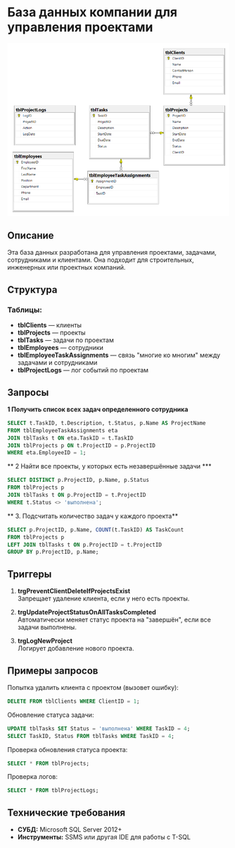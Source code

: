 
# База данных компании для управления проектами


![ERD-Diagram](https://github.com/Crolour/bdcompanyLite/blob/master/{7B950A9E-C32E-40EE-A182-4681420AFD3C}.png)


## Описание
Эта база данных разработана для управления проектами, задачами, сотрудниками и клиентами. Она подходит для строительных, инженерных или проектных компаний.

## Структура

### Таблицы:
- **tblClients** — клиенты
- **tblProjects** — проекты
- **tblTasks** — задачи по проектам
- **tblEmployees** — сотрудники
- **tblEmployeeTaskAssignments** — связь "многие ко многим" между задачами и сотрудниками
- **tblProjectLogs** — лог событий по проектам
  
## Запросы 
**1 Получить список всех задач определенного сотрудника**
``` sql 
SELECT t.TaskID, t.Description, t.Status, p.Name AS ProjectName
FROM tblEmployeeTaskAssignments eta
JOIN tblTasks t ON eta.TaskID = t.TaskID
JOIN tblProjects p ON t.ProjectID = p.ProjectID
WHERE eta.EmployeeID = 1;
```

** 2 Найти все проекты, у которых есть незавершённые задачи ***
``` sql
SELECT DISTINCT p.ProjectID, p.Name, p.Status
FROM tblProjects p
JOIN tblTasks t ON p.ProjectID = t.ProjectID
WHERE t.Status <> 'выполнена';
```

** 3. Подсчитать количество задач у каждого проекта**
``` sql
SELECT p.ProjectID, p.Name, COUNT(t.TaskID) AS TaskCount
FROM tblProjects p
LEFT JOIN tblTasks t ON p.ProjectID = t.ProjectID
GROUP BY p.ProjectID, p.Name;
```
## Триггеры

1. **trgPreventClientDeleteIfProjectsExist**  
   Запрещает удаление клиента, если у него есть проекты.

2. **trgUpdateProjectStatusOnAllTasksCompleted**  
   Автоматически меняет статус проекта на "завершён", если все задачи выполнены.

3. **trgLogNewProject**  
   Логирует добавление нового проекта.

## Примеры запросов

Попытка удалить клиента с проектом (вызовет ошибку):
```sql
DELETE FROM tblClients WHERE ClientID = 1;
```

Обновление статуса задачи:
```sql
UPDATE tblTasks SET Status = 'выполнена' WHERE TaskID = 4;
SELECT TaskID, Status FROM tblTasks WHERE TaskID = 4;
```

Проверка обновления статуса проекта:
```sql
SELECT * FROM tblProjects;
```

Проверка логов:
```sql
SELECT * FROM tblProjectLogs;
```

## Технические требования
- **СУБД:** Microsoft SQL Server 2012+
- **Инструменты:** SSMS или другая IDE для работы с T-SQL
